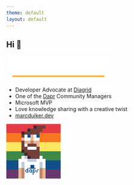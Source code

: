 ```yaml
---
theme: default
layout: default
---
```


## Hi 👋

![Name animation](.demo/slides/images/marcduiker_name_anim_x400.gif)

- Developer Advocate at [Diagrid](https://diagrid.io)
- One of the [Dapr](https://dapr.io) Community Managers
- Microsoft MVP
- Love knowledge sharing with a creative twist
- [marcduiker.dev](https://marcduiker.dev)

![Avatar](.demo/slides/images/marcduiker_dapr_rainbow_eyes.gif)